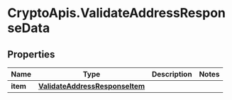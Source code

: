 # CryptoApis.ValidateAddressResponseData

## Properties

Name | Type | Description | Notes
------------ | ------------- | ------------- | -------------
**item** | [**ValidateAddressResponseItem**](ValidateAddressResponseItem.md) |  | 


